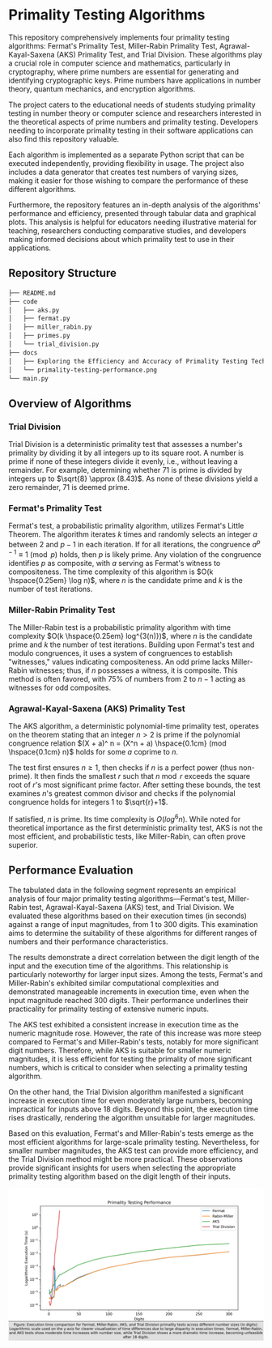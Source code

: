 # Primality Testing Algorithms
This repository comprehensively implements four primality testing algorithms: Fermat's Primality Test, Miller-Rabin Primality Test, Agrawal-Kayal-Saxena (AKS) Primality Test, and Trial Division. These algorithms play a crucial role in computer science and mathematics, particularly in cryptography, where prime numbers are essential for generating and identifying cryptographic keys. Prime numbers have applications in number theory, quantum mechanics, and encryption algorithms.

The project caters to the educational needs of students studying primality testing in number theory or computer science and researchers interested in the theoretical aspects of prime numbers and primality testing. Developers needing to incorporate primality testing in their software applications can also find this repository valuable.

Each algorithm is implemented as a separate Python script that can be executed independently, providing flexibility in usage. The project also includes a data generator that creates test numbers of varying sizes, making it easier for those wishing to compare the performance of these different algorithms.

Furthermore, the repository features an in-depth analysis of the algorithms' performance and efficiency, presented through tabular data and graphical plots. This analysis is helpful for educators needing illustrative material for teaching, researchers conducting comparative studies, and developers making informed decisions about which primality test to use in their applications.

## Repository Structure
```zsh
├── README.md
├── code
│   ├── aks.py
│   ├── fermat.py
│   ├── miller_rabin.py
│   ├── primes.py
│   └── trial_division.py
├── docs
│   ├── Exploring the Efficiency and Accuracy of Primality Testing Techniques.pdf
│   └── primality-testing-performance.png
└── main.py
```

## Overview of Algorithms
### **Trial Division**
Trial Division is a deterministic primality test that assesses a number's primality by dividing it by all integers up to its square root. A number is prime if none of these integers divide it evenly, i.e., without leaving a remainder. For example, determining whether 71 is prime is divided by integers up to $\sqrt{8} \approx (8.43)$. As none of these divisions yield a zero remainder, 71 is deemed prime.

### **Fermat's Primality Test**
Fermat's test, a probabilistic primality algorithm, utilizes Fermat's Little Theorem. The algorithm iterates $k$ times and randomly selects an integer $a$ between 2 and $p-1$ in each iteration. If for all iterations, the congruence $a^{p-1} \equiv 1 \pmod{p}$ holds, then $p$ is likely prime. Any violation of the congruence identifies $p$ as composite, with $a$ serving as Fermat's witness to compositeness. The time complexity of this algorithm is $O(k \hspace{0.25em} \log n)$, where $n$ is the candidate prime and $k$ is the number of test iterations.

### **Miller-Rabin Primality Test**
The Miller-Rabin test is a probabilistic primality algorithm with time complexity $O(k \hspace{0.25em} log^{3(n)})$, where $n$ is the candidate prime and $k$ the number of test iterations. Building upon Fermat's test and modulo congruences, it uses a system of congruences to establish "witnesses," values indicating compositeness. An odd prime lacks Miller-Rabin witnesses; thus, if $n$ possesses a witness, it is composite. This method is often favored, with 75% of numbers from 2 to $n-1$ acting as witnesses for odd composites.

### **Agrawal-Kayal-Saxena (AKS) Primality Test**
The AKS algorithm, a deterministic polynomial-time primality test, operates on the theorem stating that an integer $n > 2$ is prime if the polynomial congruence relation $(X + a)^ n = (X^n + a) \hspace{0.1cm} (mod \hspace{0.1cm} n)$ holds for some $a$ coprime to $n$.

The test first ensures $n \geq 1$, then checks if $n$ is a perfect power (thus non-prime). It then finds the smallest $r$ such that $n \bmod r$ exceeds the square root of $r$'s most significant prime factor. After setting these bounds, the test examines $n$'s greatest common divisor and checks if the polynomial congruence holds for integers $1$ to $\sqrt{r}+1$.

If satisfied, $n$ is prime. Its time complexity is $O(log^6 n)$. While noted for theoretical importance as the first deterministic primality test, AKS is not the most efficient, and probabilistic tests, like Miller-Rabin, can often prove superior.

## Performance Evaluation
The tabulated data in the following segment represents an empirical analysis of four major primality testing algorithms—Fermat's test, Miller-Rabin test, Agrawal-Kayal-Saxena (AKS) test, and Trial Division. We evaluated these algorithms based on their execution times (in seconds) against a range of input magnitudes, from 1 to 300 digits. This examination aims to determine the suitability of these algorithms for different ranges of numbers and their performance characteristics.

The results demonstrate a direct correlation between the digit length of the input and the execution time of the algorithms. This relationship is particularly noteworthy for larger input sizes. Among the tests, Fermat's and Miller-Rabin's exhibited similar computational complexities and demonstrated manageable increments in execution time, even when the input magnitude reached 300 digits. Their performance underlines their practicality for primality testing of extensive numeric inputs.

The AKS test exhibited a consistent increase in execution time as the numeric magnitude rose. However, the rate of this increase was more steep compared to Fermat's and Miller-Rabin's tests, notably for more significant digit numbers. Therefore, while AKS is suitable for smaller numeric magnitudes, it is less efficient for testing the primality of more significant numbers, which is critical to consider when selecting a primality testing algorithm.

On the other hand, the Trial Division algorithm manifested a significant increase in execution time for even moderately large numbers, becoming impractical for inputs above 18 digits. Beyond this point, the execution time rises drastically, rendering the algorithm unsuitable for larger magnitudes.

Based on this evaluation, Fermat's and Miller-Rabin's tests emerge as the most efficient algorithms for large-scale primality testing. Nevertheless, for smaller number magnitudes, the AKS test can provide more efficiency, and the Trial Division method might be more practical. These observations provide significant insights for users when selecting the appropriate primality testing algorithm based on the digit length of their inputs.          

![](./docs/primality_testing_performance.png)